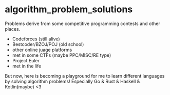 # algorithm_problem_solutions

Problems derive from some competitive programming contests and other places.

+ Codeforces (still alive)
+ Bestcoder/BZOJ/POJ (old school)
+ other online juage platforms
+ met in some CTFs (maybe PPC/MISC/RE type)
+ Project Euler
+ met in the life

But now, here is becoming a playground for me to learn different languages by solving algorithm problems!
Especially Go & Rust & Haskell & Kotlin(maybe) <3
